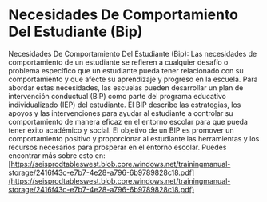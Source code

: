 # Necesidades De Comportamiento Del Estudiante (Bip)
Necesidades De Comportamiento Del Estudiante (Bip): Las necesidades de comportamiento de un estudiante se refieren a cualquier desafío o problema específico que un estudiante pueda tener relacionado con su comportamiento y que afecte su aprendizaje y progreso en la escuela. Para abordar estas necesidades, las escuelas pueden desarrollar un plan de intervención conductual (BIP) como parte del programa educativo individualizado (IEP) del estudiante. El BIP describe las estrategias, los apoyos y las intervenciones para ayudar al estudiante a controlar su comportamiento de manera eficaz en el entorno escolar para que pueda tener éxito académico y social. El objetivo de un BIP es promover un comportamiento positivo y proporcionar al estudiante las herramientas y los recursos necesarios para prosperar en el entorno escolar.
Puedes encontrar más sobre esto en: [https://seisprodtableswest.blob.core.windows.net/trainingmanual-storage/2416f43c-e7b7-4e28-a796-6b9789828c18.pdf](https://seisprodtableswest.blob.core.windows.net/trainingmanual-storage/2416f43c-e7b7-4e28-a796-6b9789828c18.pdf)